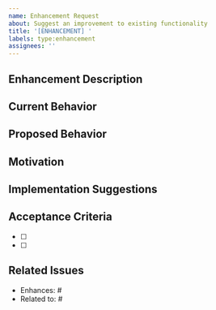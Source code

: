 ```yaml
---
name: Enhancement Request
about: Suggest an improvement to existing functionality
title: '[ENHANCEMENT] '
labels: type:enhancement
assignees: ''
---
```


## Enhancement Description
<!-- What existing feature should be improved and how? -->

## Current Behavior
<!-- How does it work now? -->

## Proposed Behavior
<!-- How should it work after the enhancement? -->

## Motivation
<!-- Why is this enhancement valuable? -->

## Implementation Suggestions
<!-- Optional: Ideas for how to implement this -->

## Acceptance Criteria
- [ ]
- [ ]

## Related Issues
- Enhances: #
- Related to: #